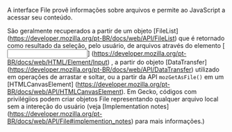 A interface File provê informações sobre arquivos e permite ao JavaScript a acessar seu conteúdo.

São geralmente recuperados a partir de um objeto [FileList] (https://developer.mozilla.org/pt-BR/docs/web/API/FileList) que é retornado como resultado da seleção, pelo usuário, de arquivos através do elemento [<input>] (https://developer.mozilla.org/pt-BR/docs/web/HTML/Element/Input) , a partir do objeto [DataTransfer] (https://developer.mozilla.org/pt-BR/docs/web/API/DataTransfer) utilizado em operações de arrastar e soltar, ou a partir da API `mozGetAsFile()` em um [HTMLCanvasElement] (https://developer.mozilla.org/pt-BR/docs/web/API/HTMLCanvasElement). Em Gecko, códigos com privilégiios podem criar objetos File representando qualquer arquivo local sem a intereção do usuário (veja [Implementation notes] (https://developer.mozilla.org/pt-BR/docs/web/API/File#implemention_notes) para mais informações.)

